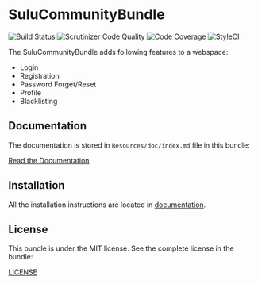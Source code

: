 # SuluCommunityBundle

[![Build Status](https://travis-ci.org/sulu/SuluCommunityBundle.svg)](https://travis-ci.org/sulu/SuluCommunityBundle)
[![Scrutinizer Code Quality](https://scrutinizer-ci.com/g/sulu/SuluCommunityBundle/badges/quality-score.png)](https://scrutinizer-ci.com/g/sulu/SuluCommunityBundle/)
[![Code Coverage](https://scrutinizer-ci.com/g/sulu/SuluCommunityBundle/badges/coverage.png)](https://scrutinizer-ci.com/g/sulu/SuluCommunityBundle/)
[![StyleCI](https://styleci.io/repos/61038808/shield)](https://styleci.io/repos/61038808)

The SuluCommunityBundle adds following features to a webspace:

 - Login
 - Registration
 - Password Forget/Reset
 - Profile
 - Blacklisting

## Documentation

The documentation is stored in `Resources/doc/index.md` file in this bundle:

[Read the Documentation](Resources/doc/index.md)

## Installation

All the installation instructions are located in [documentation](Resources/doc/index.md).

## License

This bundle is under the MIT license. See the complete license in the bundle:

[LICENSE](LICENSE)
